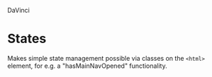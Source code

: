 DaVinci
# States

Makes simple state management possible via classes on the `<html>` element, for e.g. a "hasMainNavOpened" functionality.
